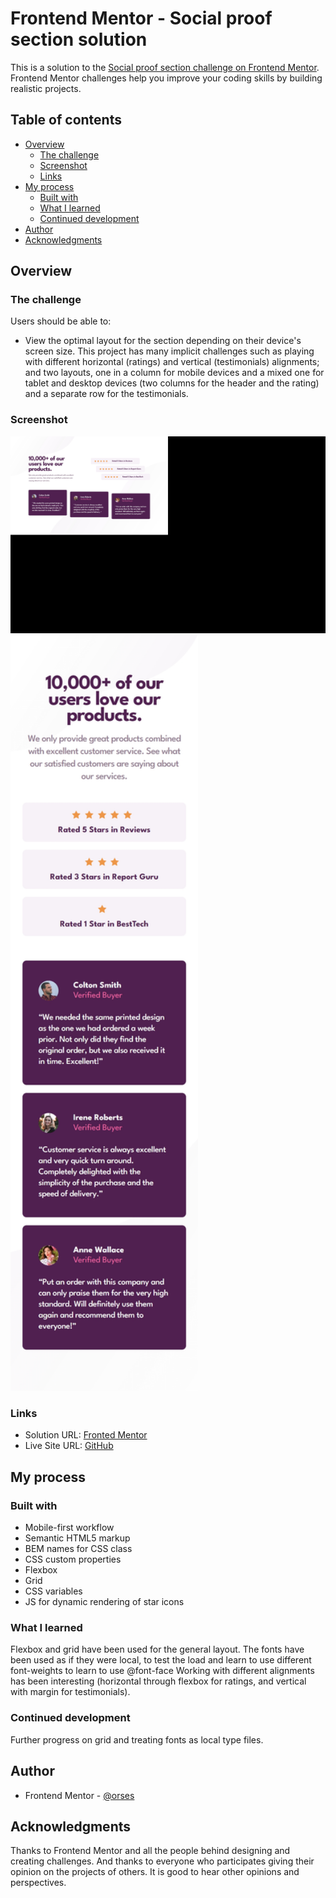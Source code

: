 # Frontend Mentor - Social proof section solution

This is a solution to the [Social proof section challenge on Frontend Mentor](https://www.frontendmentor.io/challenges/social-proof-section-6e0qTv_bA). Frontend Mentor challenges help you improve your coding skills by building realistic projects.

## Table of contents

- [Overview](#overview)
  - [The challenge](#the-challenge)
  - [Screenshot](#screenshot)
  - [Links](#links)
- [My process](#my-process)
  - [Built with](#built-with)
  - [What I learned](#what-i-learned)
  - [Continued development](#continued-development)
- [Author](#author)
- [Acknowledgments](#acknowledgments)

## Overview

### The challenge

Users should be able to:

- View the optimal layout for the section depending on their device's screen size.
  This project has many implicit challenges such as playing with different horizontal (ratings) and vertical (testimonials) alignments; and two layouts, one in a column for mobile devices and a mixed one for tablet and desktop devices (two columns for the header and the rating) and a separate row for the testimonials.

### Screenshot

<img src="./data/screenshot_desktop.jpg" width="600">
<img src="./data/screenshot_mobile_375.jpg" width="300">

### Links

- Solution URL: [Fronted Mentor](https://www.frontendmentor.io/solutions/bem-flexbox-and-grid-ptFVMHERqk)
- Live Site URL: [GitHub](https://orses.github.io/vanilla_javascript/section_social/src/)

## My process

### Built with

- Mobile-first workflow
- Semantic HTML5 markup
- BEM names for CSS class
- CSS custom properties
- Flexbox
- Grid
- CSS variables
- JS for dynamic rendering of star icons

### What I learned

Flexbox and grid have been used for the general layout.
The fonts have been used as if they were local, to test the load and learn to use different font-weights to learn to use @font-face
Working with different alignments has been interesting (horizontal through flexbox for ratings, and vertical with margin for testimonials).

### Continued development

Further progress on grid and treating fonts as local type files.

## Author

- Frontend Mentor - [@orses](https://www.frontendmentor.io/profile/orses)

## Acknowledgments

Thanks to Frontend Mentor and all the people behind designing and creating challenges.
And thanks to everyone who participates giving their opinion on the projects of others. It is good to hear other opinions and perspectives.
